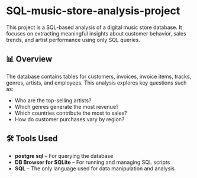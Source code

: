 # SQL-music-store-analysis-project


This project is a SQL-based analysis of a digital music store database. It focuses on extracting meaningful insights about customer behavior, sales trends, and artist performance using only SQL queries.

## 📊 Overview

The database contains tables for customers, invoices, invoice items, tracks, genres, artists, and employees. This analysis explores key questions such as:

- Who are the top-selling artists?
- Which genres generate the most revenue?
- Which countries contribute the most to sales?
- How do customer purchases vary by region?

## 🛠️ Tools Used

- **postgre sql** – For querying the database
- **DB Browser for SQLite** – For running and managing SQL scripts
- **SQL** – The only language used for data manipulation and analysis


